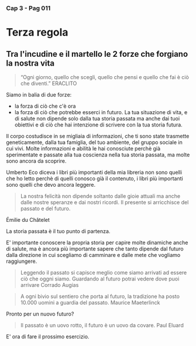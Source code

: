 ### Cap 3 - Pag 011

# Terza regola
## Tra l'incudine e il martello le 2 forze che forgiano la nostra vita



> “Ogni giorno, quello che scegli, quello che pensi e quello che fai è ciò che diventi.”
> ERACLITO

Siamo in balia di due forze:
- la forza di ciò che c'è ora
- la forza di ciò che potrebbe esserci in futuro.
La tua situazione di vita, e di salute non dipende solo dalla tua storia passata ma anche dai tuoi obiettivi e di ciò che hai intenzione di scrivere con la tua storia futura.


Il corpo costudisce in se migliaia di informazioni, che ti sono state trasmette geneticamente, dalla tua famiglia, del tuo ambiente, del gruppo sociale in cui vivi.  Molte informazioni e abilità le hai conosciute perchè già sperimentate e passate alla tua coscienza nella tua storia passata, ma molte sono ancora da scoprire.

Umberto Eco diceva i libri più importanti della mia libreria non sono quelli che ho letto perchè di quelli conosco già il contenuto, i libri più importanti sono quelli che devo ancora leggere.


> La nostra felicità non dipende soltanto dalle gioie attuali ma anche dalle nostre speranze e dai nostri ricordi. Il presente si arricchisce del passato e del futuro.

 Émilie du Châtelet


La storia passata è il tuo punto di partenza.

E' importante conoscere la propria storia per capire molte dinamiche anche di salute, ma è ancora più importante sapere che tanto dipende dal futuro dalla direzione in cui scegliamo di camminare e dalle mete che vogliamo raggiungere.

> Leggendo il passato si capisce meglio come siamo arrivati ad essere ciò che oggni siamo.
> Guardando al futuro potrai vedere dove puoi arrivare
> Corrado Augias


> A ogni bivio sul sentiero che porta al futuro, la tradizione ha posto 10.000 uomini a guardia del passato.
> Maurice Maeterlinck

Pronto per un nuovo futuro?

> Il passato è un uovo rotto, il futuro è un uovo da covare.
> Paul Eluard

E' ora di fare il prossimo esercizio.

